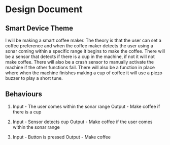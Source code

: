 # Design Document

## Smart Device Theme

I will be making a smart coffee maker. The theory is that the user can set a coffee preference and when the coffee maker detects the user using a sonar coming within a specific range it begins to make the coffee. There will be a sensor that detects if there is a cup in the machine, if not it will not make coffee. There will also be a crash sensor to manually activate the machine if the other functions fail. There will also be a function in place where when the machine finishes making a cup of coffee it will use a piezo buzzer to play a short tune.



## Behaviours

1. Input - The user comes within the sonar range
   Output - Make coffee if there is a cup

2. Input - Sensor detects cup
   Output - Make coffee if the user comes within the sonar range

3. Input - Button is pressed
   Output - Make coffee
